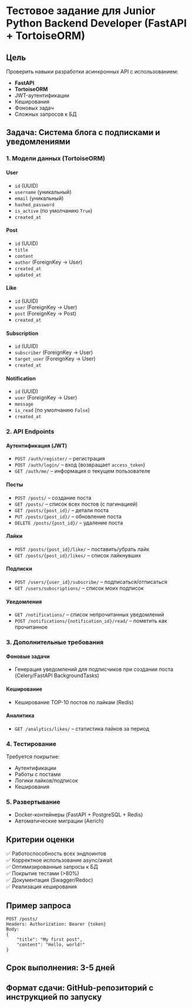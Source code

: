 # Тестовое задание для Junior Python Backend Developer (FastAPI + TortoiseORM)

## Цель
Проверить навыки разработки асинхронных API с использованием:
- **FastAPI**
- **TortoiseORM**
- JWT-аутентификации
- Кеширования
- Фоновых задач
- Сложных запросов к БД

## Задача: Система блога с подписками и уведомлениями

### 1. Модели данных (TortoiseORM)

#### User
- `id` (UUID)
- `username` (уникальный)
- `email` (уникальный)
- `hashed_password`
- `is_active` (по умолчанию `True`)
- `created_at`

#### Post
- `id` (UUID)
- `title`
- `content`
- `author` (ForeignKey → User)
- `created_at`
- `updated_at`

#### Like
- `id` (UUID)
- `user` (ForeignKey → User)
- `post` (ForeignKey → Post)
- `created_at`

#### Subscription
- `id` (UUID)
- `subscriber` (ForeignKey → User)
- `target_user` (ForeignKey → User)
- `created_at`

#### Notification
- `id` (UUID)
- `user` (ForeignKey → User)
- `message`
- `is_read` (по умолчанию `False`)
- `created_at`

### 2. API Endpoints

#### Аутентификация (JWT)
- `POST /auth/register/` – регистрация
- `POST /auth/login/` – вход (возвращает `access_token`)
- `GET /auth/me/` – информация о текущем пользователе

#### Посты
- `POST /posts/` – создание поста
- `GET /posts/` – список всех постов (с пагинацией)
- `GET /posts/{post_id}/` – детали поста
- `PUT /posts/{post_id}/` – обновление поста
- `DELETE /posts/{post_id}/` – удаление поста

#### Лайки
- `POST /posts/{post_id}/like/` – поставить/убрать лайк
- `GET /posts/{post_id}/likes/` – список лайкнувших

#### Подписки
- `POST /users/{user_id}/subscribe/` – подписаться/отписаться
- `GET /users/subscriptions/` – список моих подписок

#### Уведомления
- `GET /notifications/` – список непрочитанных уведомлений
- `POST /notifications/{notification_id}/read/` – пометить как прочитанное

### 3. Дополнительные требования

#### Фоновые задачи
- Генерация уведомлений для подписчиков при создании поста (Celery/FastAPI BackgroundTasks)

#### Кеширование
- Кеширование TOP-10 постов по лайкам (Redis)

#### Аналитика
- `GET /analytics/likes/` – статистика лайков за период

### 4. Тестирование
Требуется покрытие:
- Аутентификации
- Работы с постами
- Логики лайков/подписок
- Кеширования

### 5. Развертывание
- Docker-контейнеры (FastAPI + PostgreSQL + Redis)
- Автоматические миграции (Aerich)

## Критерии оценки
✅ Работоспособность всех эндпоинтов  
✅ Корректное использование async/await  
✅ Оптимизированные запросы к БД  
✅ Покрытие тестами (>80%)  
✅ Документация (Swagger/Redoc)  
✅ Реализация кеширования  

## Пример запроса
```http
POST /posts/
Headers: Authorization: Bearer {token}
Body:
{
    "title": "My first post",
    "content": "Hello, world!"
}
```

## Срок выполнения: 3-5 дней
## Формат сдачи: GitHub-репозиторий с инструкцией по запуску
